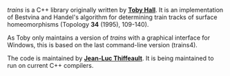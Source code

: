 *trains* is a C++ library originally written by **[Toby Hall](http://www.liv.ac.uk/~tobyhall/T_Hall.html)**.   It is an implementation of Bestvina and Handel's algorithm for determining train tracks of surface homeomorphisms (Topology **34** (1995), 109-140).

As Toby only maintains a version of *trains* with a graphical interface for Windows, this is based on the last command-line version (trains4).

The code is maintained by **[Jean-Luc Thiffeault](http://www.math.wisc.edu/~jeanluc)**.  It is being maintained to run on current C++ compilers.
